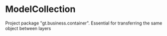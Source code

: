 # ModelCollection
Project package "gt.business.container". Essential for transferring the same object between layers
